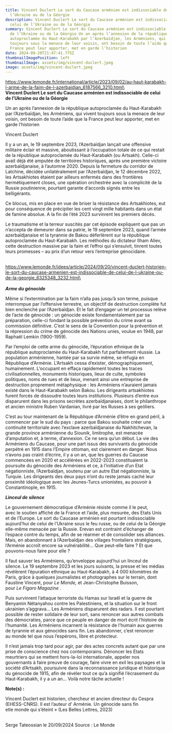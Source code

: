 ```yaml
---
title: Vincent Duclert Le sort du Caucase arménien est indissociable de celui de
  l’Ukraine ou de la Géorgie
description: Vincent Duclert Le sort du Caucase arménien est indissociable de
  celui de l’Ukraine ou de la Géorgie
summary: Vincent Duclert Le sort du Caucase arménien est indissociable de celui
  de l’Ukraine ou de la Géorgie Un an après l’annexion de la république
  autoproclamée du Haut-Karabakh par l’Azerbaïdjan, les Arméniens, qui vivent
  toujours sous la menace de leur voisin, ont besoin de toute l’aide que la
  France peut leur apporter, met en garde l’historien
date: 2024-09-20T21:47:41.775Z
thumbnailImagePosition: left
thumbnailImage: assets/img/vincent-duclert.jpeg
image: assets/img/vincent-duclert.jpeg
---
```

https://www.lemonde.fr/international/article/2023/09/02/au-haut-karabakh-l-arme-de-la-faim-de-l-azerbaidjan_6187566_3210.html\
\
**Vincent Duclert Le sort du Caucase arménien est indissociable de celui de l’Ukraine ou de la Géorgie**

Un an après l’annexion de la république autoproclamée du Haut-Karabakh par l’Azerbaïdjan, les Arméniens, qui vivent toujours sous la menace de leur voisin, ont besoin de toute l’aide que la France peut leur apporter, met en garde l’historien

Vincent Duclert

Il y a un an, le 19 septembre 2023, l’Azerbaïdjan lançait une offensive militaire éclair et massive, aboutissant à l’occupation totale de ce qui restait de la république autoproclamée du Haut-Karabakh (ou Artsakh). Celle-ci avait déjà été amputée de territoires historiques, après une première victoire azerbaïdjanaise, à l’automne 2020. Depuis la fermeture du corridor de Latchine, décidée unilatéralement par l’Azerbaïdjan, le 12 décembre 2022, les Artsakhiotes étaient par ailleurs enfermés dans des frontières hermétiquement closes, une opération orchestrée avec la complicité de la Russie poutinienne, pourtant garante d’accords signés entre les belligérants.

Ce blocus, mis en place en vue de briser la résistance des Artsakhiotes, eut pour conséquence de précipiter les cent vingt mille habitants dans un état de famine absolue. A la fin de l’été 2023 survinrent les premiers décès.

Le traumatisme et la terreur suscités par cet épisode expliquent que pas un n’accepta de demeurer dans sa patrie, le 19 septembre 2023, quand l’armée azerbaïdjanaise et la tyrannie de Bakou déferlèrent sur la république autoproclamée du Haut-Karabakh. Les méthodes du dictateur Ilham Aliev, cette destruction massive par la faim et l’effroi qui s’ensuivit, tinrent toutes leurs promesses – au prix d’un retour vers l’entreprise génocidaire.

\
https://www.lemonde.fr/idees/article/2024/09/20/vincent-duclert-historien-le-sort-du-caucase-armenien-est-indissociable-de-celui-de-l-ukraine-ou-de-la-georgie_6325348_3232.html\
\
\
***Arme du génocide***

Même si l’extermination par la faim n’alla pas jusqu’à son terme, puisque interrompue par l’offensive terrestre, un objectif de destruction complète fut bien enclenché par l’Azerbaïdjan. Et le fait d’engager un tel processus relève de l’acte de génocide : un génocide existe fondamentalement par sa préparation, celle-ci fondant la possible prévention du crime avant sa commission définitive. C’est le sens de la Convention pour la prévention et la répression du crime de génocide des Nations unies, voulue en 1948, par Raphaël Lemkin (1900-1959).

Par l’emploi de cette arme du génocide, l’épuration ethnique de la république autoproclamée du Haut-Karabakh fut parfaitement réussie. La population arménienne, hantée par sa survie même, se réfugia en République d’Arménie. L’Artsakh cessa d’exister, démographiquement, humainement. L’occupant en effaça rapidement toutes les traces civilisationnelles, monuments historiques, lieux de culte, symboles politiques, noms de rues et de lieux, menant ainsi une entreprise de destruction proprement métaphysique : les Arméniens n’auraient jamais existé dans le Haut-Karabakh selon Bakou. Les dirigeants artsakhiotes furent forcés de dissoudre toutes leurs institutions. Plusieurs d’entre eux disparurent dans les prisons secrètes azerbaïdjanaises, dont le philanthrope et ancien ministre Ruben Vardanian, livré par les Russes à ses geôliers.

C’est au tour maintenant de la République d’Arménie d’être en grand péril, à commencer par le sud du pays : parce que Bakou souhaite créer une continuité territoriale avec l’exclave azerbaïdjanaise du Nakhitchevan, la grande province arménienne du Siounik, limitrophe, est menacée d’amputation et, à terme, d’annexion. Ce ne sera qu’un début. La vie des Arméniens du Caucase, pour une part issus des survivants du génocide perpétré en 1915 dans l’Empire ottoman, est clairement en danger. Nous n’avons pas craint d’écrire, il y a un an, que les guerres du Caucase commencées en 2020 et accélérées en 2022-2023 constituaient la poursuite du génocide des Arméniens et ce, à l’initiative d’un Etat négationniste, l’Azerbaïdjan, soutenu par un autre Etat négationniste, la Turquie. Les dirigeants des deux pays n’ont du reste jamais caché leur proximité idéologique avec les Jeunes-Turcs unionistes, au pouvoir à Constantinople, en 1915.

***Linceul de silence***

Le gouvernement démocratique d’Arménie résiste comme il le peut, avec le soutien affiché de la France et l’aide, plus mesurée, des Etats Unis et de l’Europe. Le sort du Caucase arménien est pourtant indissociable aujourd’hui de celui de l’Ukraine sous le feu russe, ou de celui de la Géorgie elle-même menacée par la Russie. Erevan est contraint d’échanger de l’espace contre du temps, afin de se réarmer et de consolider ses alliances. Mais, en abandonnant à l’Azerbaïdjan des villages frontaliers stratégiques, l’Arménie accroît encore sa vulnérabilité… Que peut-elle faire ? Et que pouvons-nous faire pour elle ?

Il faut sauver les Arméniens, qu’enveloppe aujourd’hui un linceul de silence. Le 19 septembre 2023 et les jours suivants, la presse et les médias révélèrent l’épuration ethnique au Haut-Karabakh, à 4 000 kilomètres de Paris, grâce à quelques journalistes et photographes sur le terrain, dont Faustine Vincent, pour *Le Monde,* et Jean-Christophe Buisson, pour *Le Figaro Magazine* .

Puis survinrent l’attaque terroriste du Hamas sur Israël et la guerre de Benyamin Nétanyahou contre les Palestiniens, et la situation sur le front ukrainien s’aggrava… Les Arméniens disparurent des radars. Il est pourtant possible de rester solidaire de leur sort, sans renoncer aux autres combats des démocraties, parce que ce peuple en danger de mort écrit l’histoire de l’humanité. Les Arméniens incarnent la résistance de l’humain aux guerres de tyrannie et aux génocides sans fin. Les abandonner, c’est renoncer au monde tel que nous l’espérons, libre et protecteur.

Il n’est jamais trop tard pour agir, par des actes concrets autant que par une prise de conscience chez nos contemporains. Dénoncer les Etats meurtriers qui se mettent hors-la-loi internationale, appeler nos gouvernants à faire preuve de courage, faire vivre en exil les paysages et la société d’Artsakh, poursuivre dans la reconnaissance juridique et historique du génocide de 1915, afin de révéler tout ce qu’a signifié l’écrasement du Haut-Karabakh, il y a un an… Voilà notre tâche actuelle !

**Note(s) :**

Vincent Duclert est historien, chercheur et ancien directeur du Cespra (EHESS-CNRS). Il est l’auteur d’ Arménie. Un génocide sans fin etle monde qui s’éteint » (Les Belles Lettres, 2023)

\
Serge Tateossian le 20/09/2024 Source : Le Monde